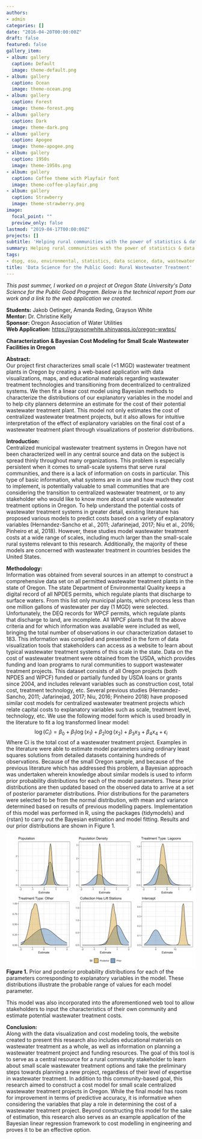 ```yaml
---
authors:
- admin
categories: []
date: "2016-04-20T00:00:00Z"
draft: false
featured: false
gallery_item:
- album: gallery
  caption: Default
  image: theme-default.png
- album: gallery
  caption: Ocean
  image: theme-ocean.png
- album: gallery
  caption: Forest
  image: theme-forest.png
- album: gallery
  caption: Dark
  image: theme-dark.png
- album: gallery
  caption: Apogee
  image: theme-apogee.png
- album: gallery
  caption: 1950s
  image: theme-1950s.png
- album: gallery
  caption: Coffee theme with Playfair font
  image: theme-coffee-playfair.png
- album: gallery
  caption: Strawberry
  image: theme-strawberry.png
image:
  focal_point: ""
  preview_only: false
lastmod: "2019-04-17T00:00:00Z"
projects: []
subtitle: 'Helping rural communities with the power of statistics & data science'
summary: Helping rural communities with the power of statistics & data science.
tags:
- dspg, osu, environmental, statistics, data science, data, wastewater treatment
title: 'Data Science for the Public Good: Rural Wastewater Treatment'
---
```


*This past summer, I worked on a project at Oregon State University's Data Science for the Public Good Program. Below is the technical report from our work and a link to the web application we created.*

**Students:** Jakob Oetinger, Amanda Reding, Grayson White    
**Mentor:** Dr. Christine Kelly    
**Sponsor:** Oregon Association of Water Utilities    
**Web Application:** https://graysonwhite.shinyapps.io/oregon-wwtps/

**Characterization & Bayesian Cost Modeling for Small Scale Wastewater Facilities in Oregon**

**Abstract:**    
Our project first characterizes small scale (<1 MGD) wastewater treatment plants in Oregon by creating a web-based application with data visualizations, maps, and educational materials regarding wastewater treatment technologies and transitioning from decentralized to centralized systems. We then fit a linear cost model using Bayesian methods to characterize the distributions of our explanatory variables in the model and to help city planners determine an estimate for the cost of their potential wastewater treatment plant. This model not only estimates the cost of centralized wastewater treatment projects, but it also allows for intuitive interpretation of the effect of explanatory variables on the final cost of a wastewater treatment plant through visualizations of posterior distributions. 

**Introduction:**    
Centralized municipal wastewater treatment systems in Oregon have not been characterized well in any central source and data on the subject is spread thinly throughout many organizations. This problem is especially persistent when it comes to small-scale systems that serve rural communities, and there is a lack of information on costs in particular. This type of basic information, what systems are in use and how much they cost to implement, is potentially valuable to small communities that are considering the transition to centralized wastewater treatment, or to any stakeholder who would like to know more about small scale wastewater treatment options in Oregon. To help understand the potential costs of wastewater treatment systems in greater detail, existing literature has proposed various models to predict costs based on a variety of explanatory variables (Hernandez-Sancho et al., 2011; Jafarinejad, 2017; Niu et al., 2016; Pinheiro et al, 2018). However, these studies model wastewater treatment costs at a wide range of scales, including much larger than the small-scale rural systems relevant to this research. Additionally, the majority of these models are concerned with wastewater treatment in countries besides the United States.   

**Methodology:**    
Information was obtained from several sources in an attempt to construct a comprehensive data set on all permitted wastewater treatment plants in the state of Oregon. The state Department of Environmental Quality keeps a digital record of all NPDES permits, which regulate plants that discharge to surface waters. From this list only municipal plants, which process less than one million gallons of wastewater per day (1 MGD) were selected. Unfortunately, the DEQ records for WPCF permits, which regulate plants that discharge to land, are incomplete. All WPCF plants that fit the above criteria and for which information was available were included as well, bringing the total number of observations in our characterization dataset to 183. This information was compiled and presented in the form of data visualization tools that stakeholders can access as a website to learn about typical wastewater treatment systems of this scale in the state. Data on the cost of wastewater treatment were obtained from the USDA, which provides funding and loan programs to rural communities to support wastewater treatment projects. This dataset consists of all Oregon projects (both NPDES and WPCF) funded or partially funded by USDA loans or grants since 2004, and includes relevant variables such as construction cost, total cost, treatment technology, etc. Several previous studies (Hernandez-Sancho, 2011; Jafarinejad, 2017; Niu, 2016; Pinheiro 2018) have proposed similar cost models for centralized wastewater treatment projects which relate capital costs to explanatory variables such as scale, treatment level, technology, etc. We use the following model form which is used broadly in the literature to fit a log transformed linear model: 
$$
\log(C_i) = \beta_0 + \beta_1\log(x_1) + \beta_2 \log(x_2) + \beta_3 x_3 + \beta_4 x_4 + \epsilon_i
$$
Where Ci is the total cost of a wastewater treatment project. Examples in the literature were able to estimate model parameters using ordinary least squares solutions from detailed datasets containing hundreds of observations. Because of the small Oregon sample, and because of the previous literature which has addressed this problem, a Bayesian approach was undertaken wherein knowledge about similar models is used to inform prior probability distributions for each of the model parameters. These prior distributions are then updated based on the observed data to arrive at a set of posterior parameter distributions. Prior distributions for the parameters were selected to be from the normal distribution, with mean and variance determined based on results of previous modelling papers. Implementation of this model was performed in R, using the packages {tidymodels} and {rstan} to carry out the Bayesian estimation and model fitting. Results and our prior distributions are shown in Figure 1. 

![](prior-post.png)
**Figure 1.** Prior and posterior probability distributions for each of the parameters corresponding to explanatory variables in the model. These distributions illustrate the probable range of values for each model parameter. 

This model was also incorporated into the aforementioned web tool to allow stakeholders to input the characteristics of their own community and estimate potential wastewater treatment costs.   

**Conclusion:**    
Along with the data visualization and cost modeling tools, the website created to present this research also includes educational materials on wastewater treatment as a whole, as well as information on planning a wastewater treatment project and funding resources. The goal of this tool is to serve as a central resource for a rural community stakeholder to learn about small scale wastewater treatment options and take the preliminary steps towards planning a new project, regardless of their level of expertise in wastewater treatment. In addition to this community-based goal, this research aimed to construct a cost model for small scale centralized wastewater treatment projects in Oregon. While the final model has room for improvement in terms of predictive accuracy, it is informative when considering the variables that play a role in determining the cost of a wastewater treatment project. Beyond constructing this model for the sake of estimation, this research also serves as an example application of the Bayesian linear regression framework to cost modelling in engineering and proves it to be an effective option.
